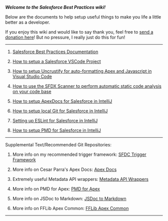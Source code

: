 _**Welcome to the Salesforce Best Practices wiki!**_  

Below are the documents to help setup useful things to make you life a little better as a developer.  

If you enjoy this wiki and would like to say thank you, feel free to [send a donation here](https://www.paypal.com/donate?business=RNHEF8ZWKKLDG&currency_code=USD)! But no pressure, I really just do this for fun!

***


1. [Salesforce Best Practices Documentation](https://github.com/Coding-With-The-Force/SalesforceBestPractices/wiki/SF-Best-Practices-Documentation)

2. [How to setup a Salesforce VSCode Project](https://github.com/Coding-With-The-Force/SalesforceBestPractices/wiki/How-to-Setup-a-Salesforce-VSCode-Project-(Org-Development-Model))

3. [How to setup Uncrustify for auto-formatting Apex and Javascript in Visual Studio Code ](https://github.com/Coding-With-The-Force/SalesforceBestPractices/wiki/Setup-Uncrustify-Code-Formatting-for-Apex-and-Javascript-in-Visual-Studio-Code)

4. [How to use the SFDX Scanner to perform automatic static code analysis on your code base](https://github.com/Coding-With-The-Force/SalesforceBestPractices/wiki/How-to-setup-the-SFDX-Scanner-CLI-Plugin-for-Static-Code-Analysis)

3. [How to setup ApexDocs for Salesforce in IntelliJ](https://github.com/Coding-With-The-Force/SalesforceBestPractices/wiki/How-to-Install-ApexDocs)

4. [How to setup local Git for Salesforce in IntelliJ](https://github.com/Coding-With-The-Force/SalesforceBestPractices/wiki/Setting-up-and-using-local-Git-with-IntelliJ-Illuminated-Cloud-for-Salesforce)

5. [Setting up ESLint for Salesforce in IntelliJ](https://github.com/Coding-With-The-Force/SalesforceBestPractices/wiki/How-to-Setup-ESLint-in-IntelliJ)

6. [How to setup PMD for Salesforce in IntelliJ](https://github.com/Coding-With-The-Force/SalesforceBestPractices/wiki/How-to-Setup-PMD-for-Apex-Code-in-IntelliJ)



***


Supplemental Text/Recommended Git Repositories:

1. More info on my recommended trigger framework: [SFDC Trigger Framework](https://github.com/kevinohara80/sfdc-trigger-framework)

2. More info on Cesar Parra's Apex Docs: [Apex Docs](https://github.com/cesarParra/apexdocs)

3. Extremely useful Metadata API wrappers: [Metadata API Wrappers](https://github.com/financialforcedev/apex-mdapi)

4. More info on PMD for Apex: [PMD for Apex](https://pmd.github.io/latest/pmd_rules_apex.html)

5. More info on JSDoc to Markdown: [JSDoc to Markdown](https://github.com/jsdoc2md/jsdoc-to-markdown)

6. More info on FFLib Apex Common: [FFLib Apex Common](https://github.com/apex-enterprise-patterns/fflib-apex-common)


***
